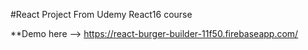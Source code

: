#React Project From Udemy React16 course

**Demo here --> https://react-burger-builder-11f50.firebaseapp.com/
